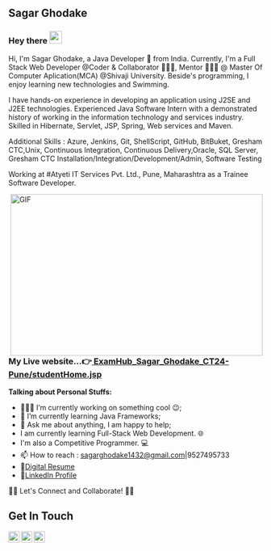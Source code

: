 ## Sagar Ghodake

### Hey there  <img src="https://media.giphy.com/media/hvRJCLFzcasrR4ia7z/giphy.gif" width="25px">

Hi, I'm Sagar Ghodake, a Java Developer 🚀 from India. Currently, I'm a Full Stack Web Developer @Coder & Collaborator 🙍🏽‍♂️, Mentor 👨🏽‍💼 @ Master Of Computer Aplication(MCA) @Shivaji University. Beside's programming, I enjoy learning new technologies and Swimming.

I have hands-on experience in developing an application using J2SE and J2EE technologies. Experienced Java Software Intern with a demonstrated history of working in the information technology and services industry. Skilled in Hibernate, Servlet, JSP, Spring, Web services and Maven.

Additional Skills : Azure, Jenkins, Git, ShellScript, GitHub, BitBuket, Gresham CTC,Unix, Continuous Integration, Continuous Delivery,Oracle, SQL Server, Gresham CTC Installation/Integration/Development/Admin, Software Testing

Working at #Atyeti IT Services Pvt. Ltd., Pune, Maharashtra as a Trainee Software Developer.


  <img align="right" alt="GIF" src="https://github.com/abhisheknaiidu/abhisheknaiidu/blob/master/code.gif?raw=true" width="500" height="320" />
  
<h3>My Live website...👉<b><a href="http://projectlist.codertechnologies.in/ExamHub_Sagar_Ghodake_CT24-Pune/studentHome.jsp">
		ExamHub_Sagar_Ghodake_CT24-Pune/studentHome.jsp </b></a></h3>
  
**Talking about Personal Stuffs:**

- 👨🏽‍💻 I’m currently working on something cool :wink:;
- 🌱 I’m currently learning Java Frameworks; 
- 💬 Ask me about anything, I am happy to help;
- I am currently learning Full-Stack Web Development. 🌐
- I'm also a Competitive Programmer. 💻
- 📫 How to reach   :   sagarghodake1432@gmail.com|9527495733 
- 📝[Digital Resume](https://sagarghodake.github.io/myportfolio/)
- 📝[LinkedIn Profile](https://www.linkedin.com/in/sagar-ghodake-06586a159)


🤝🏻 Let's Connect and Collaborate! 🤝🏻
## Get In Touch
<a>
  <img align="left" alt="Sagar's LinkdeIN" width="22px" src="https://cdn.jsdelivr.net/npm/simple-icons@v3/icons/linkedin.svg" />
</a>

<a href="https://sagarghodake1432.blogspot.com/">
  <img align="left" alt="Sagar's BlogSpot" width="22px" src="https://cdn.jsdelivr.net/npm/simple-icons@3.12.0/icons/blogger.svg" />
</a>

<a href="https://www.youtube.com/channel/UCo01A6eFrnPI2u3LO06BdjA">
  <img align="left" alt="Sagar's YouTube" width="22px" src="https://cdn.jsdelivr.net/npm/simple-icons@3.12.0/icons/youtube.svg" />
</a>
